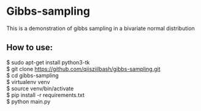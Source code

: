 # Gibbs-sampling
This is a demonstration of gibbs sampling in a bivariate normal distribution


## How to use: 
$ sudo apt-get install python3-tk \
$ git clone https://github.com/qiisziilbash/gibbs-sampling.git \
$ cd gibbs-sampling \
$ virtualenv venv \
$ source venv/bin/activate \
$ pip install -r requirements.txt \
$ python main.py 
